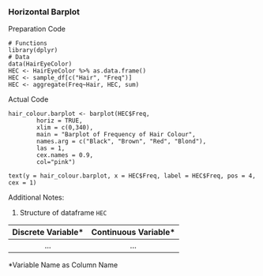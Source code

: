 ### Horizontal Barplot
Preparation Code
```
# Functions
library(dplyr)
# Data
data(HairEyeColor)
HEC <- HairEyeColor %>% as.data.frame()
HEC <- sample_df[c("Hair", "Freq")]
HEC <- aggregate(Freq~Hair, HEC, sum)
```
Actual Code
```
hair_colour.barplot <- barplot(HEC$Freq,
        horiz = TRUE,
        xlim = c(0,340),
        main = "Barplot of Frequency of Hair Colour",
        names.arg = c("Black", "Brown", "Red", "Blond"),
        las = 1,
        cex.names = 0.9,
        col="pink")

text(y = hair_colour.barplot, x = HEC$Freq, label = HEC$Freq, pos = 4, cex = 1)
```
Additional Notes:
1. Structure of dataframe `HEC`

| Discrete Variable* | Continuous Variable* |
| :---: | :---: |
| ... | ... |

\*Variable Name as Column Name
